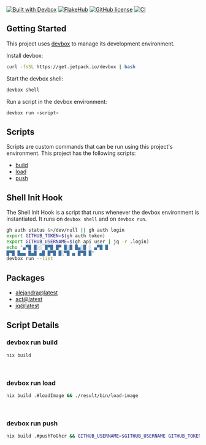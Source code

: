 [![Built with Devbox](https://www.jetify.com/img/devbox/shield_galaxy.svg)](https://www.jetify.com/devbox/docs/contributor-quickstart/)
[![FlakeHub](https://img.shields.io/badge/FlakeHub-nix--rebuild--wrapper-blue)](../../)
[![GitHub license](https://img.shields.io/github/license/aloshy-ai/nixcontainer?logo=github)](../../blob/main/LICENSE)
[![CI](https://github.com/aloshy-ai/nixcontainer/actions/workflows/ci.yml/badge.svg)](../../actions/workflows/ci.yml)

<!-- gen-readme start - generated by https://github.com/jetify-com/devbox/ -->
## Getting Started
This project uses [devbox](https://github.com/jetify-com/devbox) to manage its development environment.

Install devbox:
```sh
curl -fsSL https://get.jetpack.io/devbox | bash
```

Start the devbox shell:
```sh 
devbox shell
```

Run a script in the devbox environment:
```sh
devbox run <script>
```
## Scripts
Scripts are custom commands that can be run using this project's environment. This project has the following scripts:

* [build](#devbox-run-build)
* [load](#devbox-run-load)
* [push](#devbox-run-push)

## Shell Init Hook
The Shell Init Hook is a script that runs whenever the devbox environment is instantiated. It runs 
on `devbox shell` and on `devbox run`.
```sh
gh auth status &>/dev/null || gh auth login
export GITHUB_TOKEN=$(gh auth token)
export GITHUB_USERNAME=$(gh api user | jq -r .login)
echo "▄▀█ █░░ █▀█ █▀ █░█ █▄░█ ░ ▄▀█ █
█▀█ █▄▄ █▄█ ▄█ █▀█ █░▀█ ▄ █▀█ █"
devbox run --list
```

## Packages

* [alejandra@latest](https://www.nixhub.io/packages/alejandra)
* [act@latest](https://www.nixhub.io/packages/act)
* [jq@latest](https://www.nixhub.io/packages/jq)

## Script Details

### devbox run build
```sh
nix build
```
&ensp;

### devbox run load
```sh
nix build .#loadImage && ./result/bin/load-image
```
&ensp;

### devbox run push
```sh
nix build .#pushToGhcr && GITHUB_USERNAME=$GITHUB_USERNAME GITHUB_TOKEN=$GITHUB_TOKEN ./result/bin/push-to-ghcr
```
&ensp;



<!-- gen-readme end -->

